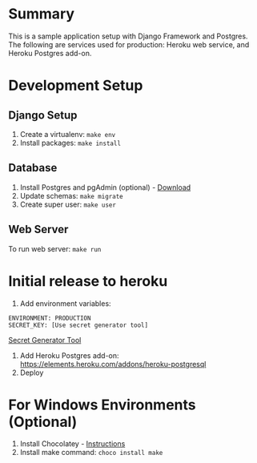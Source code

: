 # Summary
This is a sample application setup with Django Framework and Postgres. The following are services used
for production: Heroku web service, and Heroku Postgres add-on.

# Development Setup

## Django Setup
1. Create a virtualenv: `make env`
1. Install packages: `make install`

## Database
1. Install Postgres and pgAdmin (optional) - [Download](https://www.postgresql.org/download/)
1. Update schemas: `make migrate`
1. Create super user: `make user`

## Web Server
To run web server: `make run`

# Initial release to heroku
1. Add environment variables:
```
ENVIRONMENT: PRODUCTION
SECRET_KEY: [Use secret generator tool]
```
[Secret Generator Tool](https://miniwebtool.com/django-secret-key-generator/)
1. Add Heroku Postgres add-on: https://elements.heroku.com/addons/heroku-postgresql
1. Deploy

# For Windows Environments (Optional)
1. Install Chocolatey - [Instructions](https://chocolatey.org/install)
1. Install make command: `choco install make`